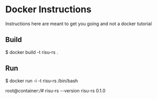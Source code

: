 # Docker Instructions

Instructions here are meant to get you going and not a docker tutorial

## Build

  $ docker build -t risu-rs .

## Run

  $ docker run -i -t risu-rs /bin/bash

  root@container:/# risu-rs --version
  risu-rs 0.1.0
